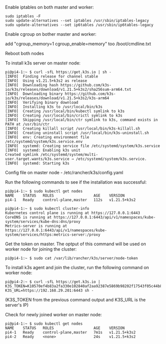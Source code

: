Enable iptables on both master and worker:
```
sudo iptables -F
sudo update-alternatives --set iptables /usr/sbin/iptables-legacy
sudo update-alternatives --set ip6tables /usr/sbin/ip6tables-legacy
```
  
  
  
Enable cgroup on bother master and worker:

add "cgroup_memory=1 cgroup_enable=memory" too /boot/cmdline.txt


Reboot both nodes


To install k3s server on master node:
```
pi@pi4-1:~ $ curl -sfL https://get.k3s.io | sh -
[INFO]  Finding release for channel stable
[INFO]  Using v1.21.5+k3s2 as release
[INFO]  Downloading hash https://github.com/k3s-io/k3s/releases/download/v1.21.5+k3s2/sha256sum-arm64.txt
[INFO]  Downloading binary https://github.com/k3s-io/k3s/releases/download/v1.21.5+k3s2/k3s-arm64
[INFO]  Verifying binary download
[INFO]  Installing k3s to /usr/local/bin/k3s
[INFO]  Creating /usr/local/bin/kubectl symlink to k3s
[INFO]  Creating /usr/local/bin/crictl symlink to k3s
[INFO]  Skipping /usr/local/bin/ctr symlink to k3s, command exists in PATH at /usr/bin/ctr
[INFO]  Creating killall script /usr/local/bin/k3s-killall.sh
[INFO]  Creating uninstall script /usr/local/bin/k3s-uninstall.sh
[INFO]  env: Creating environment file /etc/systemd/system/k3s.service.env
[INFO]  systemd: Creating service file /etc/systemd/system/k3s.service
[INFO]  systemd: Enabling k3s unit
Created symlink /etc/systemd/system/multi-user.target.wants/k3s.service → /etc/systemd/system/k3s.service.
[INFO]  systemd: Starting k3s
```
Config file on master node - /etc/rancher/k3s/config.yaml

Run the following commands to see if the installation was successful:
```
pi@pi4-1:~ $ sudo kubectl get nodes
NAME    STATUS   ROLES                  AGE    VERSION
pi4-1   Ready    control-plane,master   112s   v1.21.5+k3s2

pi@pi4-1:~ $ sudo kubectl cluster-info
Kubernetes control plane is running at https://127.0.0.1:6443
CoreDNS is running at https://127.0.0.1:6443/api/v1/namespaces/kube-system/services/kube-dns:dns/proxy
Metrics-server is running at https://127.0.0.1:6443/api/v1/namespaces/kube-system/services/https:metrics-server:/proxy
```
  
  
  
Get the token on master. The optput of this command will be used on worker node for joining the cluster:
```
pi@pi4-1:~ $ sudo cat /var/lib/rancher/k3s/server/node-token
```

To install k3s agent and join the cluster, run the following command on worker node:
```
pi@pi4-2:~ $ curl -sfL https://get.k3s.io | K3S_TOKEN=K10570ef4b83a2fa330e102840af2aa92387e5869b98202f17543f05c44b8a5ccc3::server:3c3b1285b2610a6c3de5ee493836ba4a K3S_URL=https://192.168.29.201:6443 sh -
```
(K3S_TOKEN from the previous command output and K3S_URL is the server's IP)
  
  
  
Check for newly joined worker on master node: 
```
pi@pi4-1:~ $ sudo kubectl get nodes
NAME    STATUS   ROLES                  AGE    VERSION
pi4-1   Ready    control-plane,master   7m1s   v1.21.5+k3s2
pi4-2   Ready    <none>                 24s    v1.21.5+k3s2
```

